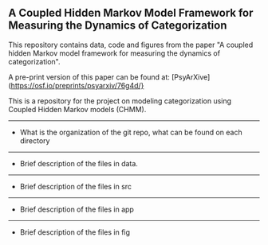 ## A Coupled Hidden Markov Model Framework for Measuring the Dynamics of Categorization

This repository contains data, code and figures from the paper "A coupled hidden Markov model framework for measuring the dynamics of categorization".

A pre-print version of this paper can be found at: [PsyArXive](https://osf.io/preprints/psyarxiv/76g4d/}

This is a repository for the project on modeling categorization using Coupled 
Hidden Markov models (CHMM).

----

- What is the organization of the git repo, what can be found on each directory

----

- Brief description of the files in data.

----

- Brief description of the files in src

----

- Brief description of the files in app

----

- Brief description of the files in fig



